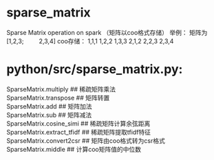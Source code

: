 # sparse_matrix
Sparse Matrix operation on spark （矩阵以coo格式存储）
举例：
  矩阵为[1,2,3;
          2,3,4]
  coo存储：
    1,1,1
    1,2,2
    1,3,3
    2,1,2
    2,2,3
    2,3,4


# python/src/sparse_matrix.py:
  SparseMatrix.multiply            ## 稀疏矩阵乘法  
  SparseMatrix.transpose           ## 矩阵转置    
  SparseMatrix.add                 ## 矩阵加法    
  SparseMatrix.sub                 ## 矩阵减法      
  SparseMatrix.cosine_simi         ## 稀疏矩阵计算余弦距离    
  SparseMatrix.extract_tfidf       ## 稀疏矩阵提取tfidf特征    
  SparseMatrix.convert2csr         ## 矩阵由coo格式转为csr格式   
  SparseMatrix.middle              ## 计算coo矩阵值的中位数   
